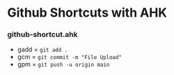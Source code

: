 # Github Shortcuts with AHK

### github-shortcut.ahk
- gadd = ```git add .```
- gcm = ```git commit -m "File Upload"```
- gpm = ```git push -u origin main```
